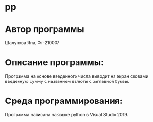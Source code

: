 # pp
# Автор программы 
Шалупова Яна, Фт-210007
# Описание программы:
Программа на основе введенного числа выводит на экран словами введенную сумму с названием валюты с заглавной буквы.
# Среда программирования:
Программа написана на языке python в Visual Studio 2019.
